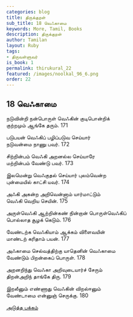 ```yaml
---
categories: blog
title: திருக்குறள்
sub_title: 18 வெஃகாமை
keywords: More, Tamil, Books
description: திருக்குறள்
author: Tamilan
layout: Ruby
tags:
- திருவள்ளுவர்
is_book: 1
permalink: thirukural_22
featured: /images/noolkal_96_6.png
order: 22
---
```

## 18 வெஃகாமை

நடுவின்றி நன்பொருள் வெஃகின் குடிபொன்றிக்  
குற்றமும் ஆங்கே தரும். 171

படுபயன் வெஃகிப் பழிப்படுவ செய்யார்  
நடுவன்மை நாணு பவர். 172

சிற்றின்பம் வெஃகி அறனல்ல செய்யாரே  
மற்றின்பம் வேண்டு பவர். 173

இலமென்று வெஃகுதல் செய்யார் புலம்வென்ற  
புன்மையில் காட்சி யவர். 174

அஃகி அகன்ற அறிவென்னாம் யார்மாட்டும்  
வெஃகி வெறிய செயின். 175

அருள்வெஃகி ஆற்றின்கண் நின்றான் பொருள்வெஃகிப்  
பொல்லாத சூழக் கெடும். 176

வேண்டற்க வெஃகியாம் ஆக்கம் விளைவயின்  
மாண்டற் கரிதாம் பயன். 177

அஃகாமை செல்வத்திற்கு யாதெனின் வெஃகாமை  
வேண்டும் பிறன்கைப் பொருள். 178

அறனறிந்து வெஃகா அறிவுடையார்ச் சேரும்  
திறன்அறிந் தாங்கே திரு. 179

இறலீனும் எண்ணாது வெஃகின் விறல்ஈனும்  
வேண்டாமை என்னுஞ் செருக்கு. 180

[அடுத்த பக்கம்](thirukural_23)